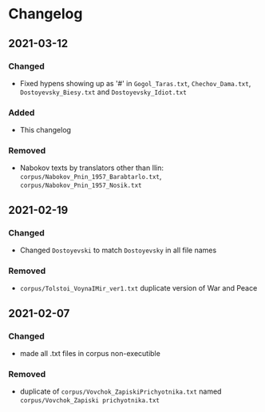 # Changelog

## 2021-03-12
### Changed
- Fixed hypens showing up as '#' in `Gogol_Taras.txt`, `Chechov_Dama.txt`, `Dostoyevsky_Biesy.txt` and `Dostoyevsky_Idiot.txt`

### Added
- This changelog

### Removed
- Nabokov texts by translators other than Ilin: `corpus/Nabokov_Pnin_1957_Barabtarlo.txt`, `corpus/Nabokov_Pnin_1957_Nosik.txt`


## 2021-02-19
### Changed
- Changed `Dostoyevski` to match `Dostoyevsky` in all file names

### Removed
- `corpus/Tolstoi_VoynaIMir_ver1.txt` duplicate version of War and Peace


## 2021-02-07
### Changed
- made all .txt files in corpus non-executible

### Removed
- duplicate of `corpus/Vovchok_ZapiskiPrichyotnika.txt` named `corpus/Vovchok_Zapiski prichyotnika.txt`
